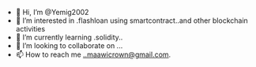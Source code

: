 - 👋 Hi, I’m @Yemig2002
- 👀 I’m interested in .flashloan using smartcontract..and other blockchain activities
- 🌱 I’m currently learning .solidity..
- 💞️ I’m looking to collaborate on ...
- 📫 How to reach me ..maawicrown@gmail.com.

<!---
Yemig2002/Yemig2002 is a ✨ special ✨ repository because its `README.md` (this file) appears on your GitHub profile.
You can click the Preview link to take a look at your changes.
--->
